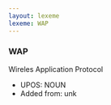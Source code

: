 ```yaml
---
layout: lexeme
lexeme: WAP
---
```


###  WAP

Wireles Application Protocol
* UPOS:  NOUN
* Added from:  unk

